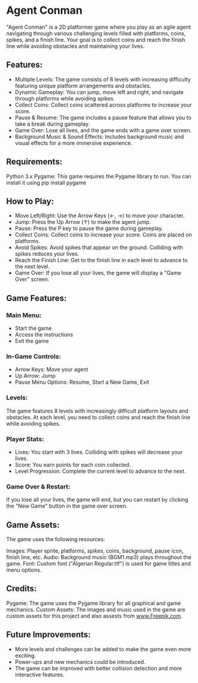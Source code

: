 # Agent Conman
"Agent Conman" is a 2D platformer game where you play as an agile agent navigating through various challenging levels filled with platforms, coins, spikes, and a finish line. Your goal is to collect coins and reach the finish line while avoiding obstacles and maintaining your lives.

## Features:
* Multiple Levels: The game consists of 8 levels with increasing difficulty featuring unique platform arrangements and obstacles.
* Dynamic Gameplay: You can jump, move left and right, and navigate through platforms while avoiding spikes.
* Collect Coins: Collect coins scattered across platforms to increase your score.
* Pause & Resume: The game includes a pause feature that allows you to take a break during gameplay.
* Game Over: Lose all lives, and the game ends with a game over screen.
* Background Music & Sound Effects: Includes background music and visual effects for a more immersive experience.

## Requirements:

Python 3.x
Pygame: This game requires the Pygame library to run. You can install it using pip install pygame

## How to Play:

* Move Left/Right: Use the Arrow Keys (←, →) to move your character.
* Jump: Press the Up Arrow (↑) to make the agent jump.
* Pause: Press the P key to pause the game during gameplay.
* Collect Coins: Collect coins to increase your score. Coins are placed on platforms.
* Avoid Spikes: Avoid spikes that appear on the ground. Colliding with spikes reduces your lives.
* Reach the Finish Line: Get to the finish line in each level to advance to the next level.
* Game Over: If you lose all your lives, the game will display a "Game Over" screen.

## Game Features:
### Main Menu:

* Start the game
* Access the instructions
* Exit the game

### In-Game Controls:

* Arrow Keys: Move your agent
* Up Arrow: Jump
* Pause Menu Options: Resume, Start a New Game, Exit

### Levels:

The game features 8 levels with increasingly difficult platform layouts and obstacles.
At each level, you need to collect coins and reach the finish line while avoiding spikes.

### Player Stats:

* Lives: You start with 3 lives. Colliding with spikes will decrease your lives.
* Score: You earn points for each coin collected.
* Level Progression: Complete the current level to advance to the next.

### Game Over & Restart:

If you lose all your lives, the game will end, but you can restart by clicking the "New Game" button in the game over screen.

## Game Assets:
The game uses the following resources:

Images: Player sprite, platforms, spikes, coins, background, pause icon, finish line, etc.
Audio: Background music (BGM1.mp3) plays throughout the game.
Font: Custom font ("Algerian Regular.ttf") is used for game titles and menu options.

## Credits:

Pygame: The game uses the Pygame library for all graphical and game mechanics.
Custom Assets: The images and music used in the game are custom assets for this project and also assests from www.Freepik.com.

## Future Improvements:

* More levels and challenges can be added to make the game even more exciting.
* Power-ups and new mechanics could be introduced.
* The game can be improved with better collision detection and more interactive features.

